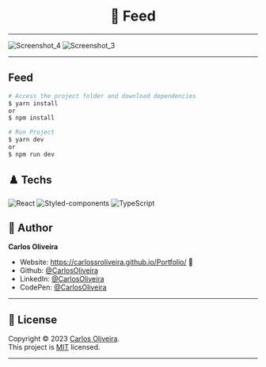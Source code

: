 <h1 align="center"> 🏴󠁧󠁢󠁥󠁮󠁧󠁿 Feed </h1>

---
![Screenshot_4](https://user-images.githubusercontent.com/63623377/235813179-988e6b07-0e8f-4961-9149-b166b584fd09.png)
![Screenshot_3](https://user-images.githubusercontent.com/63623377/235813180-aca732e7-47e9-48f0-92dd-1cd3dc84e764.png)

---
## Feed

```bash
# Access the project folder and download dependencies
$ yarn install
or
$ npm install
```

```bash
# Run Project
$ yarn dev
or
$ npm run dev

```

## ♟️ Techs

![React](https://img.shields.io/badge/-React-black?style=flat-square&logo=React&logoColor=2F74C0)
![Styled-components](https://img.shields.io/badge/-Styled%20Components-pink?style=flat-square&logo=styled-components)
![TypeScript](https://img.shields.io/badge/-TypeScript-007ACC?style=flat-square&logo=TypeScript&logoColor=white)




## 👤 Author

**Carlos Oliveira**

- Website: https://carlossroliveira.github.io/Portfolio/ 🖤
- Github: [@CarlosOliveira](https://github.com/carlossroliveira)
- LinkedIn: [@CarlosOliveira](https://www.linkedin.com/in/carlos-oliveira-ab93941a1/)
- CodePen: [@CarlosOliveira](https://codepen.io/carlosjs)

---

## 📝 License

Copyright © 2023 [Carlos Oliveira](https://github.com/carlossroliveira).<br />
This project is [MIT](https://opensource.org/licenses/MIT) licensed.

---
